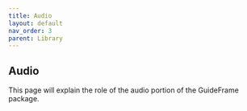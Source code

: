 ```yaml
---
title: Audio
layout: default
nav_order: 3
parent: Library
---
```


## Audio
This page will explain the role of the audio portion of the GuideFrame package.